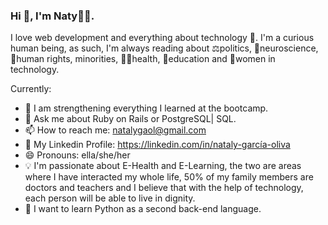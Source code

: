 ### Hi 👋, I'm Naty👩‍💻.

I love web development and everything about technology 🤖. I'm a curious human being, as such, I'm always reading about ⚖️politics, 🧠neuroscience, 💪human rights, minorities, 👩‍⚕️health, 📒education and 👩women in technology.

Currently:
- 🌱 I am strengthening everything I learned at the bootcamp.
- 💬 Ask me about Ruby on Rails or PostgreSQL| SQL.
- 📫 How to reach me: natalygaol@gmail.com
- 💼 My Linkedin Profile: https://linkedin.com/in/nataly-garcía-oliva
- 😄 Pronouns: ella/she/her
- 💡 I'm passionate about E-Health and E-Learning, the two are areas where I have interacted my whole life, 50% of my family members are doctors and teachers and I    believe that with the help of technology, each person will be able to live in dignity.
- 📄 I want to learn Python as a second back-end language.
